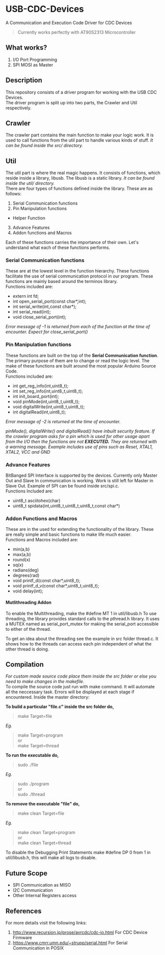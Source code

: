 # USB-CDC-Devices
A Communication and Execution Code Driver for CDC Devices  
> Currently works perfectly with AT90S2313 Microcontroller

## What works?
 1. I/O Port Programming 
 2. SPI MOSI as Master  
## Description
This repository consists of a driver program for working with the USB CDC Devices.  
The driver program is split up into two parts, the Crawler and Util respectively.
## Crawler
The crawler part contains the main function to make your logic work. It is used to call functions from the util part to handle various kinds of stuff. *It can be found inside the src/ directory.*
## Util
The util part is where the real magic happens. It consists of functions, which reside inside a library, libusb. The libusb is a static library. *It can be found inside the util/ directory.*   
There are four types of functions defined inside the library. These are as follows:
 1. Serial Communication functions
 2. Pin Manipulation functions  
  - Helper Function
 3. Advance Features
 4. Addon functions and Macros  
 
Each of these functions carries the importance of their own. Let's understand what each of these functions performs.
### Serial Communication functions
These are at the lowest level in the function hierarchy. These functions facilitate the use of serial communication protocol in our program. These functions are mainly based around the terminos library.  
Functions included are:
- extern int fd;
- int open_serial_port(const char*,int);
- int serial_write(int,const char*);
- int serial_read(int);
- void close_serial_port(int);

*Error message of -1 is returned from each of the function at the time of encounter. Expect for close_serial_port()*

### Pin Manipulation functions
These functions are bulit on the top of the **Serial Communication function**. The primary purpose of them are to change or read the logic level. The make of these functions are built around the most popular Arduino Source Code.  
Functions included are:
- int get_reg_info(int,uint8_t);
- int set_reg_info(int,uint8_t,uint8_t);
- int init_board_port(int);
- void pinMode(int,uint8_t,uint8_t);
- void digitalWrite(int,uint8_t,uint8_t);
- int digitalRead(int,uint8_t);  

*Error message of -2 is returned at the time of encounter.*  

*pinMode(), digitalWrite() and digitalRead() have inbuilt security feature. If the crawler program asks for a pin which is used for other usage apart from the I/O then the functions are not* ***EXECUTED.*** *They are returned with a warning message. Example includes use of pins such as Reset, XTAL1, XTAL2, VCC and GND*  

### Advance Features
BitBanged SPI Interface is supported by the devices. Currently only Master Out and Slave In communication is working. Work is still left for Master in Slave Out. Example of SPI can be found inside src/spi.c.  
Functions Included are:  
- uint8_t asciitohex(char)
- uint8_t spidata(int,uint8_t,uint8_t,uint8_t,const char*)  

### Addon Functions and Macros
These are in the used for extending the functionality of the library. These are really simple and basic functions to make life much easier.  
Functions and Macros included are:  
- min(a,b)
- max(a,b)
- round(x)     
- sq(x)
- radians(deg) 
- degrees(rad)
- void printf_d(const char*,uint8_t);
- void printf_d_v(const char*,uint8_t,uint8_t);
- void delay(int); 
#### Mutlithreading Addon
To enable the Multithreading, make the #define MT 1 in util/libusb.h
To use threading, the library provides standard calls to the pthread.h library. It uses a MUTEX named as serial_port_mutex for making the serial_port accessible to either of the thread.

To get an idea about the threading see the example in src folder thread.c. It shows how to the threads can access each pin independent of what the other thread is doing.

## Compilation
*For custom made source code place them inside the src folder or else you need to make changes in the makefile.*  
To compile the source code just run with make command. It will automate all the neccessary task. Errors will be displayed at each stage if encountered. Inside the master directory:  

**To build a particular "file.c" inside the src folder do,**
> make Target=file

*Eg.* 
> make Target=program  
or  
> make Target=thread

**To run the executable do,**
> sudo ./file

*Eg.*
> sudo ./program  
or  
> sudo ./thread

**To remove the executable "file" do,**  
> make clean Target=file

*Eg.*
> make clean Target=program  
or  
> make clean Target=thread

To disable the Debugging Print Statements make #define DP 0 from 1 in util/libusb.h, this will make all logs to disable.

## Future Scope
- SPI Communication as MISO
- I2C Communication
- Other Internal Registers access
## References
For more details visit the following links:
 1. http://www.recursion.jp/prose/avrcdc/cdc-io.html For CDC Device Firmware
 2. https://www.cmrr.umn.edu/~strupp/serial.html For Serial Communication in POSIX
